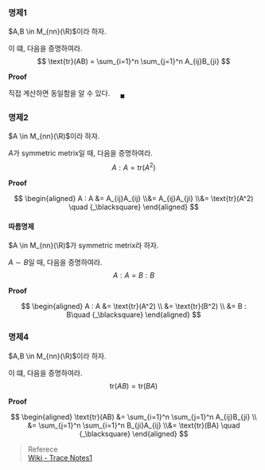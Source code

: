 ### 명제1
$A,B \in M_{nn}(\R)$이라 하자.

이 떄, 다음을 증명하여라.
$$ \text{tr}(AB) = \sum_{i=1}^n \sum_{j=1}^n A_{ij}B_{ji} $$

**Proof**

직접 계산하면 동일함을 알 수 있다. $\quad {_\blacksquare}$

### 명제2
$A \in M_{nn}(\R)$이라 하자.

$A$가 symmetric metrix일 때, 다음을 증명하여라.
$$ A : A = \text{tr}(A^2) $$

**Proof**

$$ \begin{aligned} A : A &= A_{ij}A_{ij} \\&= A_{ij}A_{ji} \\&= \text{tr}(A^2) \quad {_\blacksquare} \end{aligned} $$

#### 따름명제
$A \in M_{nn}(\R)$가 symmetric metrix라 하자.

$A \sim B$일 때, 다음을 증명하여라.
$$ A : A = B : B $$

**Proof**

$$ \begin{aligned} A : A &= \text{tr}(A^2) \\ &= \text{tr}(B^2) \\ &= B : B\quad {_\blacksquare} \end{aligned} $$

### 명제4
$A,B \in M_{nn}(\R)$이라 하자.

이 떄, 다음을 증명하여라.
$$ \text{tr}(AB) = \text{tr}(BA) $$

**Proof**

$$ \begin{aligned} \text{tr}(AB) &= \sum_{i=1}^n \sum_{j=1}^n A_{ij}B_{ji} \\ &= \sum_{j=1}^n \sum_{i=1}^n B_{ji}A_{ij} \\&= \text{tr}(BA) \quad {_\blacksquare} \end{aligned} $$



> Referece  
> [Wiki - Trace Notes1](https://en.wikipedia.org/wiki/Trace_(linear_algebra))